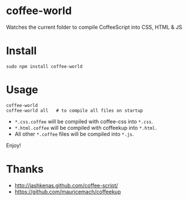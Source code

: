 # coffee-world
Watches the current folder to compile CoffeeScript into CSS, HTML & JS

# Install
    sudo npm install coffee-world

# Usage
    coffee-world
    coffee-world all   # to compile all files on startup

* `*.css.coffee` will be compiled with coffee-css into `*.css`.
* `*.html.coffee` will be compiled with coffeekup into `*.html`.
* All other `*.coffee` files will be compiled into `*.js`.

Enjoy!

# Thanks
* http://jashkenas.github.com/coffee-script/
* https://github.com/mauricemach/coffeekup